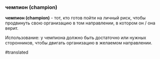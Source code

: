 ### чемпион (champion)

**чемпион (champion)** - тот, кто готов пойти на личный риск, чтобы продвинуть свою организацию в том направлении, в котором он / она верит.

Использование: у чемпиона должно быть достаточно или нужных сторонников, чтобы двигать организацию в желаемом направлении.

#translated

